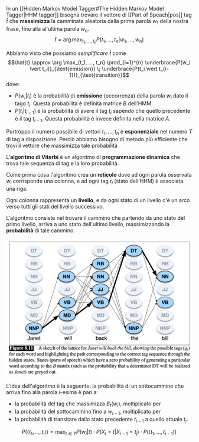 In un [[Hidden Markov Model Tagger#The Hidden Markov Model Tagger|HHM tagger]] bisogna trovare il vettore di [[Part of Speach|pos]] tag $\hat{t}$ che **massimizza** la camminata aleatoria dalla prima parola $w_1$ della nostra frase, fino alla al'ultima parola $w_n$.
$$\hat{t} = \arg \max_{t_1, ..., t_n}{P(t_1, ..., t_n \vert w_1, ..., w_n)}$$

Abbiamo visto che possiamo *semplificare* $\hat{t}$ come 
$$\hat{t} \approx \arg \max_{t_1, ..., t_n} \prod_{i=1}^{n} \underbrace{P(w_i \vert t_i)}_{\text{emission}} \; \underbrace{P(t_i \vert t_{i-1})}_{\text{transition}}$$
dove:
- $P(w_i \vert t_i)$ è la probabilità di **emissione** (occorrenza) della parola $w_i$ dato il tago $t_i$. Questa probabilità è definità matrice $B$ dell'HMM.
- $P(t_i \vert t_{i-1})$ è la probabilità di avere il tag $t_i$ sapendo che quello precedente è il tag $t_{i-1}$. Questa probabilità è invece definita nella matrice $A$.

Purtroppo il numero possibile di vettori $t_1,...,t_n$ è **esponenziale** nel numero $T$ di tag a disposizione.
Perciò abbiamo bisogno di metodo più efficiente che trovi il vettore che massimizza tale probabilità

L'**algoritmo di Viterbi** è un algoritmo di **programmazione dinamica** che trova tale sequenza di tag e la loro probabilità.

Come prima cosa l'algoritmo crea un **reticolo** dove ad ogni parola osservata $w_i$ corrisponde una colonna, e ad ogni tag $t_i$ (stato dell'HHM) è associata una riga.

Ogni colonna rappresenta un **livello**, e da ogni stato di un livello c'è un arco verso tutti gli stati del livello successivo.

L'algoritmo consiste nel trovare il cammino che partendo da uno stato del primo livello, arriva a uno stato dell'ultimo livello, massimizzando la **probabilità** di tale cammino.

![](./img/viterbi_1.png)

L'idea dell'algoritmo è la seguente:
la probabilità di un sottocammino che arriva fino alla parola $i$-esima è pari a:
- la probabilità del tag che massimizza $B_t(w_i)$, moltiplicato per
- la probabilità del sottocammino fino a $w_{i-1}$, moltiplicato per
- la probabilità di transitare dallo stato precedente $t_{i-1}$ a quello attuale $t_i$.

$$P(\langle t_1, ..., t_i \rangle) = \max_{t \in T} P(w_i \vert t) \cdot P(X_i = t\vert X_{i-1} = t_j) \cdot P(\langle t_1, ..., t_{i-1} \rangle)$$